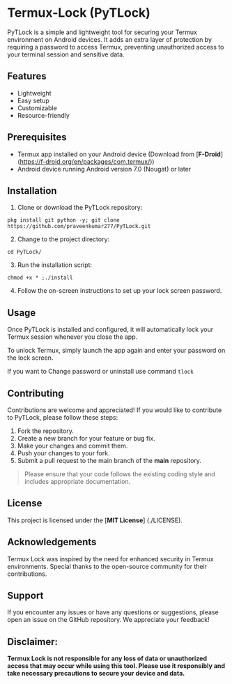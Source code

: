 # Termux-Lock (PyTLock)
<!--
<p align="centre">
<a href="LICENSE"><img alt="License" src="https://img.shields.io/github/license/praveenkumar277/PyTLock?labelColor=grey&color=lightgreen"></a>
<a href=""><img alt="Forks" src="https://img.shields.io/github/forks/praveenkumar277/PyTLock?style=flat-square&labelColor=grey&color=lightgreen"></a>
<a href=""><img alt="Stars" src="https://img.shields.io/github/stars/praveenkumar277/PyTLock?style=flat-square&labelColor=grey&color=lightgreen"></a>
</p>
-->
PyTLock is a simple and lightweight tool for securing your Termux environment on Android devices. It adds an extra layer of protection by requiring a password to access Termux, preventing unauthorized access to your terminal session and sensitive data.

## Features
- Lightweight
- Easy setup
- Customizable
- Resource-friendly

## Prerequisites
- Termux app installed on your Android device (Download from [**F-Droid**] (https://f-droid.org/en/packages/com.termux/))
- Android device running Android version 7.0 (Nougat) or later

## Installation
1. Clone or download the PyTLock repository:
```
pkg install git python -y; git clone https://github.com/praveenkumar277/PyTLock.git
```
2. Change to the project directory:
```
cd PyTLock/
```
3. Run the installation script:
```
chmod +x * ;./install
```
4. Follow the on-screen instructions to set up your lock screen password.
## Usage
Once PyTLock is installed and configured, it will automatically lock your Termux session whenever you close the app.

To unlock Termux, simply launch the app again and enter your password on the lock screen.

If you want to Change password or uninstall use command `tlock`

## Contributing
Contributions are welcome and appreciated! If you would like to contribute to PyTLock, please follow these steps:
1. Fork the repository.
2. Create a new branch for your feature or bug fix.
3. Make your changes and commit them.
4. Push your changes to your fork.
5. Submit a pull request to the main branch of the **main** repository.
> Please ensure that your code follows the existing coding style and includes appropriate documentation.

## License
This project is licensed under the [**MIT License**] (./LICENSE).

## Acknowledgements
Termux Lock was inspired by the need for enhanced security in Termux environments. Special thanks to the open-source community for their contributions.

## Support

If you encounter any issues or have any questions or suggestions, please open an issue on the GitHub repository. We appreciate your feedback!

## Disclaimer:
**Termux Lock is not responsible for any loss of data or unauthorized access that may occur while using this tool. Please use it responsibly and take necessary precautions to secure your device and data.**
